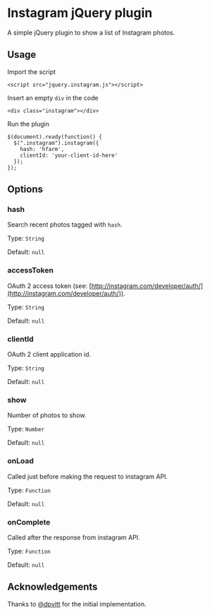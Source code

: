 # Instagram jQuery plugin

A simple jQuery plugin to show a list of Instagram photos.

## Usage

Import the script

    <script src="jquery.instagram.js"></script>

Insert an empty `div` in the code

    <div class="instagram"></div>

Run the plugin

    $(document).ready(function() {
      $(".instagram").instagram({
        hash: 'hfarm',
        clientId: 'your-client-id-here'
      });
    });

## Options

### hash

Search recent photos tagged with `hash`.

Type: `String`

Default: `null`

### accessToken

OAuth 2 access token (see: [http://instagram.com/developer/auth/](http://instagram.com/developer/auth/)).

Type: `String`

Default: `null`

### clientId

OAuth 2 client application id.

Type: `String`

Default: `null`

### show

Number of photos to show.

Type: `Number`

Default: `null`

### onLoad

Called just before making the request to instagram API.

Type: `Function`

Default: `null`

### onComplete

Called after the response from instagram API.

Type: `Function`

Default: `null`

## Acknowledgements

Thanks to [@dpvitt](http://twitter.com/dpvitt) for the initial implementation.